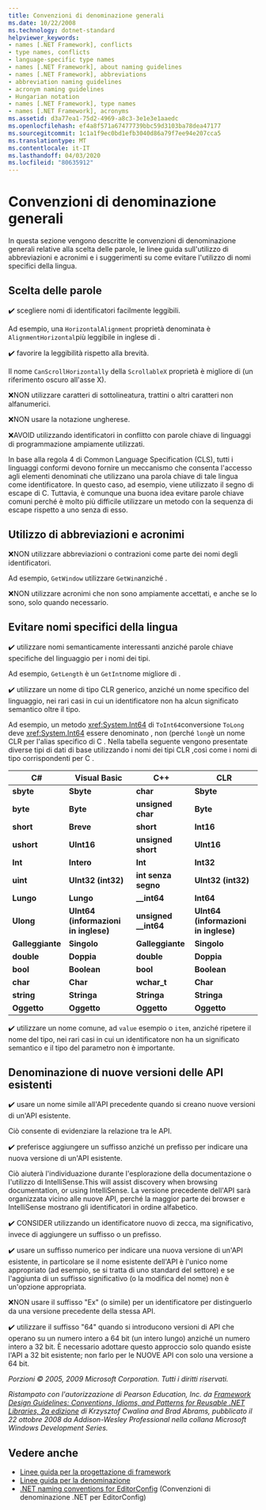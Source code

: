 ```yaml
---
title: Convenzioni di denominazione generali
ms.date: 10/22/2008
ms.technology: dotnet-standard
helpviewer_keywords:
- names [.NET Framework], conflicts
- type names, conflicts
- language-specific type names
- names [.NET Framework], about naming guidelines
- names [.NET Framework], abbreviations
- abbreviation naming guidelines
- acronym naming guidelines
- Hungarian notation
- names [.NET Framework], type names
- names [.NET Framework], acronyms
ms.assetid: d3a77ea1-75d2-4969-a8c3-3e1e3e1aaedc
ms.openlocfilehash: ef4a8f571a67477739bbc59d3103ba78dea47177
ms.sourcegitcommit: 1c1a1f9ec0bd1efb3040d86a79f7ee94e207cca5
ms.translationtype: MT
ms.contentlocale: it-IT
ms.lasthandoff: 04/03/2020
ms.locfileid: "80635912"
---
```

# <a name="general-naming-conventions"></a>Convenzioni di denominazione generali

In questa sezione vengono descritte le convenzioni di denominazione generali relative alla scelta delle parole, le linee guida sull'utilizzo di abbreviazioni e acronimi e i suggerimenti su come evitare l'utilizzo di nomi specifici della lingua.

## <a name="word-choice"></a>Scelta delle parole
 ✔️ scegliere nomi di identificatori facilmente leggibili.

 Ad esempio, una `HorizontalAlignment` proprietà denominata è `AlignmentHorizontal`più leggibile in inglese di .

 ✔️ favorire la leggibilità rispetto alla brevità.

 Il nome `CanScrollHorizontally` della `ScrollableX` proprietà è migliore di (un riferimento oscuro all'asse X).

 ❌NON utilizzare caratteri di sottolineatura, trattini o altri caratteri non alfanumerici.

 ❌NON usare la notazione ungherese.

 ❌AVOID utilizzando identificatori in conflitto con parole chiave di linguaggi di programmazione ampiamente utilizzati.

 In base alla regola 4 di Common Language Specification (CLS), tutti i linguaggi conformi devono fornire un meccanismo che consenta l'accesso agli elementi denominati che utilizzano una parola chiave di tale lingua come identificatore. In questo caso, ad esempio, viene utilizzato il segno di escape di C. Tuttavia, è comunque una buona idea evitare parole chiave comuni perché è molto più difficile utilizzare un metodo con la sequenza di escape rispetto a uno senza di esso.

## <a name="using-abbreviations-and-acronyms"></a>Utilizzo di abbreviazioni e acronimi
 ❌NON utilizzare abbreviazioni o contrazioni come parte dei nomi degli identificatori.

 Ad esempio, `GetWindow` utilizzare `GetWin`anziché .

 ❌NON utilizzare acronimi che non sono ampiamente accettati, e anche se lo sono, solo quando necessario.

## <a name="avoiding-language-specific-names"></a>Evitare nomi specifici della lingua
 ✔️ utilizzare nomi semanticamente interessanti anziché parole chiave specifiche del linguaggio per i nomi dei tipi.

 Ad esempio, `GetLength` è un `GetInt`nome migliore di .

 ✔️ utilizzare un nome di tipo CLR generico, anziché un nome specifico del linguaggio, nei rari casi in cui un identificatore non ha alcun significato semantico oltre il tipo.

 Ad esempio, un metodo <xref:System.Int64> di `ToInt64`conversione `ToLong` deve <xref:System.Int64> essere denominato , non (perché `long`è un nome CLR per l'alias specifico di C . Nella tabella seguente vengono presentate diverse tipi di dati di base utilizzando i nomi dei tipi CLR ,così come i nomi di tipo corrispondenti per C .

|C#|Visual Basic|C++|CLR|
|---------|------------------|-----------|---------|
|**sbyte**|**Sbyte**|**char**|**Sbyte**|
|**byte**|**Byte**|**unsigned char**|**Byte**|
|**short**|**Breve**|**short**|**Int16**|
|**ushort**|**UInt16**|**unsigned short**|**UInt16**|
|**Int**|**Intero**|**Int**|**Int32**|
|**uint**|**UInt32 (int32)**|**int senza segno**|**UInt32 (int32)**|
|**Lungo**|**Lungo**|**__int64**|**Int64**|
|**Ulong**|**UInt64 (informazioni in inglese)**|**unsigned __int64**|**UInt64 (informazioni in inglese)**|
|**Galleggiante**|**Singolo**|**Galleggiante**|**Singolo**|
|**double**|**Doppia**|**double**|**Doppia**|
|**bool**|**Boolean**|**bool**|**Boolean**|
|**char**|**Char**|**wchar_t**|**Char**|
|**string**|**Stringa**|**Stringa**|**Stringa**|
|**Oggetto**|**Oggetto**|**Oggetto**|**Oggetto**|

 ✔️ utilizzare un nome comune, ad `value` esempio o `item`, anziché ripetere il nome del tipo, nei rari casi in cui un identificatore non ha un significato semantico e il tipo del parametro non è importante.

## <a name="naming-new-versions-of-existing-apis"></a>Denominazione di nuove versioni delle API esistenti
 ✔️ usare un nome simile all'API precedente quando si creano nuove versioni di un'API esistente.

 Ciò consente di evidenziare la relazione tra le API.

 ✔️ preferisce aggiungere un suffisso anziché un prefisso per indicare una nuova versione di un'API esistente.

 Ciò aiuterà l'individuazione durante l'esplorazione della documentazione o l'utilizzo di IntelliSense.This will assist discovery when browsing documentation, or using IntelliSense. La versione precedente dell'API sarà organizzata vicino alle nuove API, perché la maggior parte dei browser e IntelliSense mostrano gli identificatori in ordine alfabetico.

 ✔️ CONSIDER utilizzando un identificatore nuovo di zecca, ma significativo, invece di aggiungere un suffisso o un prefisso.

 ✔️ usare un suffisso numerico per indicare una nuova versione di un'API esistente, in particolare se il nome esistente dell'API è l'unico nome appropriato (ad esempio, se si tratta di uno standard del settore) e se l'aggiunta di un suffisso significativo (o la modifica del nome) non è un'opzione appropriata.

 ❌NON usare il suffisso "Ex" (o simile) per un identificatore per distinguerlo da una versione precedente della stessa API.

 ✔️ utilizzare il suffisso "64" quando si introducono versioni di API che operano su un numero intero a 64 bit (un intero lungo) anziché un numero intero a 32 bit. È necessario adottare questo approccio solo quando esiste l'API a 32 bit esistente; non farlo per le NUOVE API con solo una versione a 64 bit.

 *Porzioni &copy; 2005, 2009 Microsoft Corporation. Tutti i diritti riservati.*

 *Ristampato con l'autorizzazione di Pearson Education, Inc. da [Framework Design Guidelines: Conventions, Idioms, and Patterns for Reusable .NET Libraries, 2a edizione](https://www.informit.com/store/framework-design-guidelines-conventions-idioms-and-9780321545619) di Krzysztof Cwalina and Brad Abrams, pubblicato il 22 ottobre 2008 da Addison-Wesley Professional nella collana Microsoft Windows Development Series.*

## <a name="see-also"></a>Vedere anche

- [Linee guida per la progettazione di framework](../../../docs/standard/design-guidelines/index.md)
- [Linee guida per la denominazione](../../../docs/standard/design-guidelines/naming-guidelines.md)
- [.NET naming conventions for EditorConfig](/visualstudio/ide/editorconfig-naming-conventions) (Convenzioni di denominazione .NET per EditorConfig)
